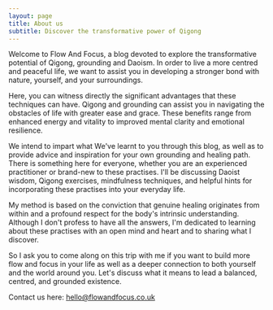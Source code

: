 ```yaml
---
layout: page
title: About us
subtitle: Discover the transformative power of Qigong
---
```


Welcome to Flow And Focus, a blog devoted to explore the transformative potential of Qigong, grounding and Daoism. In order to live a more centred and peaceful life, we want to assist you in developing a stronger bond with nature, yourself, and your surroundings.

Here, you can witness directly the significant advantages that these techniques can have. Qigong and grounding can assist you in navigating the obstacles of life with greater ease and grace. These benefits range from enhanced energy and vitality to improved mental clarity and emotional resilience.

We intend to impart what We've learnt to you through this blog, as well as to provide advice and inspiration for your own grounding and healing path. There is something here for everyone, whether you are an experienced practitioner or brand-new to these practises. I'll be discussing Daoist wisdom, Qigong exercises, mindfulness techniques, and helpful hints for incorporating these practises into your everyday life.

My method is based on the conviction that genuine healing originates from within and a profound respect for the body's intrinsic understanding. Although I don't profess to have all the answers, I'm dedicated to learning about these practises with an open mind and heart and to sharing what I discover.

So I ask you to come along on this trip with me if you want to build more flow and focus in your life as well as a deeper connection to both yourself and the world around you. Let's discuss what it means to lead a balanced, centred, and grounded existence.

Contact us here: [hello@flowandfocus.co.uk](mailto:hello@flowandfocus.co.uk)

